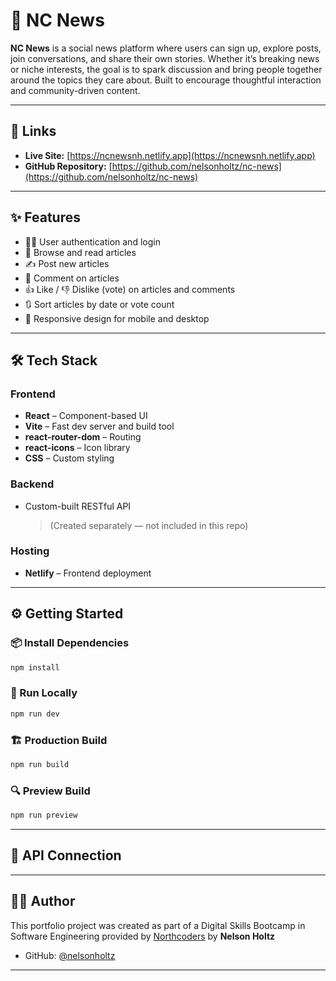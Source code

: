 # 📰 NC News

**NC News** is a social news platform where users can sign up, explore posts, join conversations, and share their own stories. Whether it’s breaking news or niche interests, the goal is to spark discussion and bring people together around the topics they care about. Built to encourage thoughtful interaction and community-driven content.

---

## 🔗 Links

- **Live Site:** [https://ncnewsnh.netlify.app](https://ncnewsnh.netlify.app)
- **GitHub Repository:** [https://github.com/nelsonholtz/nc-news](https://github.com/nelsonholtz/nc-news)

---

## ✨ Features

- 🧑‍💻 User authentication and login
- 📰 Browse and read articles
- ✍️ Post new articles
- 💬 Comment on articles
- 👍 Like / 👎 Dislike (vote) on articles and comments
- 🔃 Sort articles by date or vote count
- 📱 Responsive design for mobile and desktop

---

## 🛠 Tech Stack

### Frontend

- **React** – Component-based UI
- **Vite** – Fast dev server and build tool
- **react-router-dom** – Routing
- **react-icons** – Icon library
- **CSS** – Custom styling

### Backend

- Custom-built RESTful API
  > (Created separately — not included in this repo)

### Hosting

- **Netlify** – Frontend deployment

---

## ⚙️ Getting Started

### 📦 Install Dependencies

```bash
npm install
```

### 🚀 Run Locally

```bash
npm run dev
```

### 🏗️ Production Build

```bash
npm run build
```

### 🔍 Preview Build

```bash
npm run preview
```

---

## 🔌 API Connection

---

## 👨‍💻 Author

This portfolio project was created as part of a Digital Skills Bootcamp in Software Engineering provided by [Northcoders](https://northcoders.com/) by **Nelson Holtz**

- GitHub: [@nelsonholtz](https://github.com/nelsonholtz)

---

